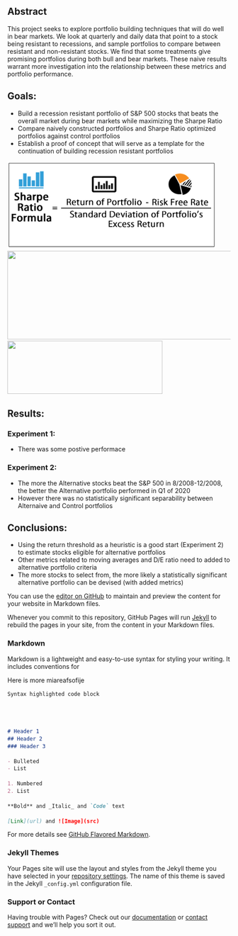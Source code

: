 ## Abstract

This project seeks to explore portfolio building techniques that will do well in bear markets. We look at quarterly and daily data that point to a stock being resistant to recessions, and sample portfolios to compare between resistant and non-resistant stocks. We find that some treatments give promising portfolios during both bull and bear markets. These naive results warrant more investigation into the relationship between these metrics and portfolio performance.


## Goals:
- Build a recession resistant portfolio of S&P 500 stocks that beats the overall market during bear markets while maximizing the Sharpe Ratio
- Compare naively constructed portfolios and Sharpe Ratio optimized portfolios against control portfolios
- Establish a proof of concept that will serve as a template for the continuation of building recession resistant portfolios 

<img src="https://github.com/capstonefiu2020/CAP2020_FINAL/blob/master/images/Sharpe_Ratio_Formula.png" width="470" height="200" />


<img src="https://github.com/capstonefiu2020/CAP2020_FINAL/blob/master/images/Sharpe_ratio.PNG" width="630" height="200" />
<img src="https://github.com/capstonefiu2020/CAP2020_FINAL/blob/master/images/Sharpe_ratio2.PNG" width="350" height="120" />





## Results:
### Experiment 1:
* There was some postive performace 

### Experiment 2:
* The more the Alternative stocks beat the S&P 500 in 8/2008-12/2008, the better the Alternative portfolio performed in Q1 of 2020
* However there was no statistically significant separability between Alternaive and Control portfolios

## Conclusions:
* Using the return threshold as a heuristic is a good start (Experiment 2) to estimate stocks eligible for alternative portfolios 
* Other metrics related to moving averages and D/E ratio need to added to alternative portfolio criteria
* The more stocks to select from, the more likely a statistically significant alternative portfolio can be devised (with added metrics) 







You can use the [editor on GitHub](https://github.com/capstonefiu2020/CAP2020_FINAL/edit/master/README.md) to maintain and preview the content for your website in Markdown files.

Whenever you commit to this repository, GitHub Pages will run [Jekyll](https://jekyllrb.com/) to rebuild the pages in your site, from the content in your Markdown files.

### Markdown


Markdown is a lightweight and easy-to-use syntax for styling your writing. It includes conventions for

Here is more miareafsofije


```markdown
Syntax highlighted code block




# Header 1
## Header 2
### Header 3

- Bulleted
- List

1. Numbered
2. List

**Bold** and _Italic_ and `Code` text

[Link](url) and ![Image](src)
```

For more details see [GitHub Flavored Markdown](https://guides.github.com/features/mastering-markdown/).

### Jekyll Themes

Your Pages site will use the layout and styles from the Jekyll theme you have selected in your [repository settings](https://github.com/capstonefiu2020/CAP2020_FINAL/settings). The name of this theme is saved in the Jekyll `_config.yml` configuration file.

### Support or Contact

Having trouble with Pages? Check out our [documentation](https://help.github.com/categories/github-pages-basics/) or [contact support](https://github.com/contact) and we’ll help you sort it out.
